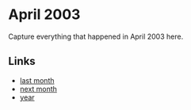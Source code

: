 # April 2003

Capture everything that happened in April 2003 here.

## Links
- [last month](calendar/months/2003-03.md)
- [next month](calendar/months/2003-05.md)
- [year](calendar/years/2003.md)